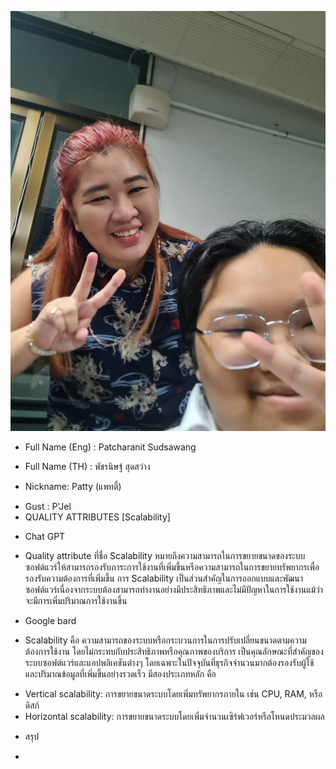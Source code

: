 ![alt text for screen readers](20231011_100013.jpg "Text to show on mouseover")
- Full Name (Eng) : Patcharanit Sudsawang
+ Full Name (TH) : พัชรนิษฐ์ สุดสว่าง
* Nickname: Patty (แพทตี้)
- Gust : P'Jel
- QUALITY ATTRIBUTES [Scalability]
+ Chat GPT
* Quality attribute ที่ชื่อ Scalability หมายถึงความสามารถในการขยายขนาดของระบบซอฟต์แวร์ให้สามารถรองรับภาระการใช้งานที่เพิ่มขึ้นหรือความสามารถในการขยายทรัพยากรเพื่อรองรับความต้องการที่เพิ่มขึ้น การ Scalability เป็นส่วนสำคัญในการออกแบบและพัฒนาซอฟต์แวร์เนื่องจากระบบต้องสามารถทำงานอย่างมีประสิทธิภาพและไม่มีปัญหาในการใช้งานแม้ว่าจะมีการเพิ่มปริมาณการใช้งานขึ้น
+ Google bard
* Scalability คือ ความสามารถของระบบหรือกระบวนการในการปรับเปลี่ยนขนาดตามความต้องการใช้งาน โดยไม่กระทบกับประสิทธิภาพหรือคุณภาพของบริการ เป็นคุณลักษณะที่สำคัญของระบบซอฟต์แวร์และแอปพลิเคชันต่างๆ โดยเฉพาะในปัจจุบันที่ธุรกิจจำนวนมากต้องรองรับผู้ใช้และปริมาณข้อมูลที่เพิ่มขึ้นอย่างรวดเร็ว มีสองประเภทหลัก คือ
- Vertical scalability: การขยายขนาดระบบโดยเพิ่มทรัพยากรภายใน เช่น CPU, RAM, หรือดิสก์
- Horizontal scalability: การขยายขนาดระบบโดยเพิ่มจำนวนเซิร์ฟเวอร์หรือโหนดประมวลผล
+ สรุป
- 
